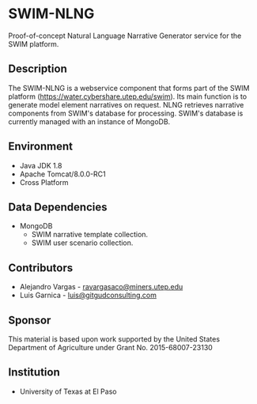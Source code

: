 # SWIM-NLNG
Proof-of-concept Natural Language Narrative Generator service for the SWIM platform.

## Description
The SWIM-NLNG is a webservice component that forms part of the SWIM platform (https://water.cybershare.utep.edu/swim).
Its main function is to generate model element narratives on request. NLNG retrieves narrative components from SWIM's
database for processing. SWIM's database is currently managed with an instance of MongoDB.

## Environment
+ Java JDK 1.8
+ Apache Tomcat/8.0.0-RC1
+ Cross Platform

## Data Dependencies
+ MongoDB
  - SWIM narrative template collection.
  - SWIM user scenario collection. 
  
## Contributors
+ Alejandro Vargas - ravargasaco@miners.utep.edu
+ Luis Garnica - luis@gitgudconsulting.com

## Sponsor
This material is based upon work supported by the United States Department of Agriculture under Grant No. 2015-68007-23130

## Institution
+ University of Texas at El Paso
